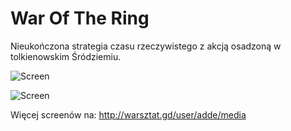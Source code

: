 # War Of The Ring

Nieukończona strategia czasu rzeczywistego z akcją osadzoną w tolkienowskim Śródziemiu. 

![Screen](http://fireveined.pl/img/screen1.jpg "Screen")

![Screen](http://fireveined.pl/img/screen.jpg "Screen")

Więcej screenów na: http://warsztat.gd/user/adde/media
